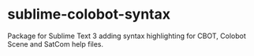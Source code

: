 # sublime-colobot-syntax
Package for Sublime Text 3 adding syntax highlighting for CBOT, Colobot Scene and SatCom help files.
